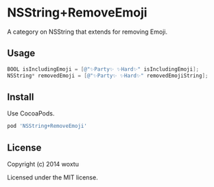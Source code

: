 # NSString+RemoveEmoji

A category on NSString that extends for removing Emoji.

## Usage

```objectivec
BOOL isIncludingEmoji = [@"✨Party✨ ✨Hard✨" isIncludingEmoji];
NSString* removedEmoji = [@"✨Party✨ ✨Hard✨" removedEmojiString];
```

## Install

Use CocoaPods.

```ruby
pod 'NSString+RemoveEmoji'
```

## License
Copyright (c) 2014 woxtu

Licensed under the MIT license.
